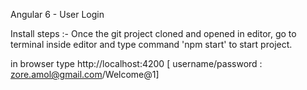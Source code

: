 Angular 6 - User Login

Install steps :- 
Once the git project cloned and opened in editor, go to terminal inside editor and type command 'npm start'  to start project. 

in browser type http://localhost:4200 [ username/password : zore.amol@gmail.com/Welcome@1]
